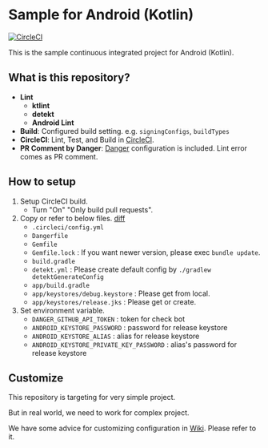 # Sample for Android (Kotlin)

[![CircleCI](https://circleci.com/gh/noboru-i/sample-android-kotlin.svg?style=svg)](https://circleci.com/gh/noboru-i/sample-android-kotlin)

This is the sample continuous integrated project for Android (Kotlin).

## What is this repository?

- **Lint**
  - **ktlint**
  - **detekt**
  - **Android Lint**
- **Build**: Configured build setting. e.g. `signingConfigs`, `buildTypes`
- **CircleCI**: Lint, Test, and Build in [CircleCI](https://circleci.com/).
- **PR Comment by Danger**: [Danger](http://danger.systems/ruby/) configuration is included. Lint error comes as PR comment.


## How to setup

1. Setup CircleCI build.
    - Turn "On" "Only build pull requests".
2. Copy or refer to below files. [diff](https://github.com/noboru-i/sample-android-kotlin/compare/6e14739b8d26c11b66d3e0c11478fbe84b479ebc...master)
    - `.circleci/config.yml`
    - `Dangerfile`
    - `Gemfile`
    - `Gemfile.lock` : If you want newer version, please exec `bundle update`.
    - `build.gradle`
    - `detekt.yml` : Please create default config by `./gradlew detektGenerateConfig`
    - `app/build.gradle`
    - `app/keystores/debug.keystore` : Please get from local.
    - `app/keystores/release.jks` : Please get or create.
2. Set environment variable.
    - `DANGER_GITHUB_API_TOKEN` : token for check bot
    - `ANDROID_KEYSTORE_PASSWORD` : password for release keystore
    - `ANDROID_KEYSTORE_ALIAS` : alias for release keystore
    - `ANDROID_KEYSTORE_PRIVATE_KEY_PASSWORD` : alias's password for release keystore

## Customize

This repository is targeting for very simple project.

But in real world, we need to work for complex project.

We have some advice for customizing configuration in [Wiki](https://github.com/noboru-i/sample-android-kotlin/wiki).
Please refer to it.